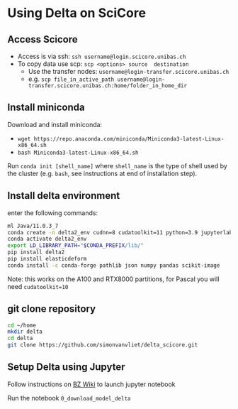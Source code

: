 # Using Delta on SciCore

## Access Scicore

- Access is via ssh: `ssh username@login.scicore.unibas.ch`
- To copy data use scp: `scp <options> source  destination`
  - Use the transfer nodes: `username@login-transfer.scicore.unibas.ch`
  - e.g. `scp file_in_active_path username@login-transfer.scicore.unibas.ch:home/folder_in_home_dir`

## Install miniconda

Download and install miniconda:

- `wget https://repo.anaconda.com/miniconda/Miniconda3-latest-Linux-x86_64.sh`
- `bash Miniconda3-latest-Linux-x86_64.sh`

Run  `conda init [shell_name]` where `shell_name` is the type of shell used by the cluster (e.g. `bash`, see instructions at end of installation step).

## Install delta environment

enter the following commands:

```bash
ml Java/11.0.3_7
conda create -n delta2_env cudnn=8 cudatoolkit=11 python=3.9 jupyterlab ipykernel 
conda activate delta2_env
export LD_LIBRARY_PATH="$CONDA_PREFIX/lib/"
pip install delta2
pip install elasticdeform
conda install -c conda-forge pathlib json numpy pandas scikit-image
```

Note: this works on the A100 and RTX8000 partitions, for Pascal you will need `cudatoolkit=10`

## git clone repository

```bash
cd ~/home
mkdir delta
cd delta
git clone https://github.com/simonvanvliet/delta_scicore.git
```

## Setup Delta using Jupyter

Follow instructions on [BZ Wiki](https://wiki.biozentrum.unibas.ch/x/LSX8Ew) to launch jupyter notebook

Run the notebook `0_download_model_delta`


